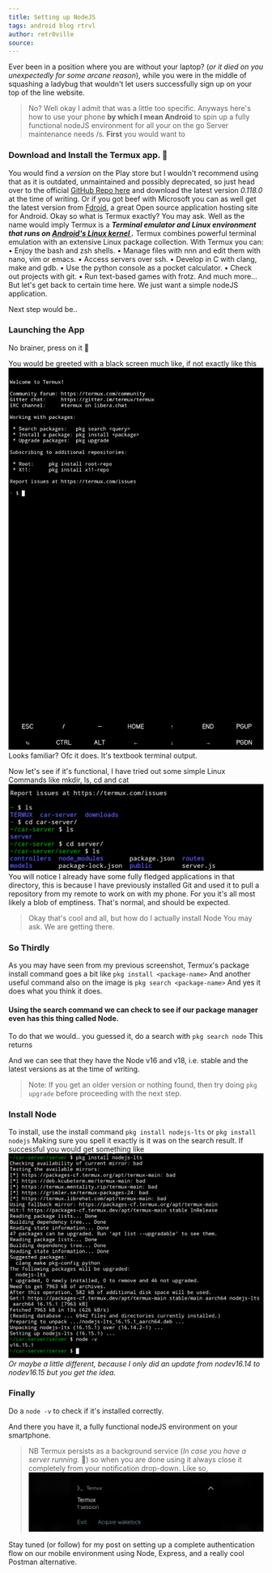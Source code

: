 ```yaml
---
title: Setting up NodeJS
tags: android blog rtrvl
author: retr0ville
source: 
---
```

Ever been in a position where you are without your laptop? (*or it died on you unexpectedly for some arcane reason*), while you were in the middle of squashing a ladybug that wouldn't let users successfully sign up on your top of the line website.
>No?
Well okay I admit that was a little too specific. Anyways here's how to use your phone **by which I mean Android** to spin up a fully functional nodeJS environment for all your on the go Server maintenance needs /s.
**First** you would want to 
### Download and Install the Termux app. 🧊
You would find a *version* on the Play store but I wouldn't recommend using that as it is outdated, unmaintained and possibly deprecated, so just head over to the official [GitHub Repo here](https://github.com/termux/termux-app/releases/tag/v0.118.0) and download the latest version *0.118.0* at the time of writing.
Or if you got beef with Microsoft you can as well get the latest version from [Fdroid](https://f-droid.org/en/packages/com.termux/), a great Open source application hosting site for Android.
Okay so what is Termux exactly? You may ask.
Well as the name would imply Termux is a ***Terminal emulator and Linux environment that runs on [Android's Linux kernel ](https://www.computerworld.com/article/2741578/are-android-and-linux-the-same-thing-.html).*** 
Termux combines powerful terminal emulation with an extensive Linux package collection.
With Termux you can:
• Enjoy the bash and zsh shells.
• Manage files with nnn and edit them with nano, vim or emacs.
• Access servers over ssh.
• Develop in C with clang, make and gdb.
• Use the python console as a pocket calculator.
• Check out projects with git.
• Run text-based games with frotz.
And much more... But let's get back to certain time here. We just want a simple nodeJS application.

Next step would be..
### Launching the App 
No brainer, press on it 👀

You would be greeted with a black screen much like, if not exactly like this
![](Screenshot_20220728-213834_Termux~2.png)
Looks familiar? Ofc it does. It's textbook terminal output.

Now let's see if it's functional,
I have tried out some simple Linux Commands like mkdir, ls, cd and cat
![](Screenshot_20220728-214739_Termux~2.png)
You will notice I already have some fully fledged applications in that directory, this is because I have previously installed Git and used it to pull a repository from my remote to work on with my phone.  For you it's all most likely a blob of emptiness. That's normal, and should be expected.

>Okay that's cool and all, but how do I actually install Node You may ask. We are getting there.
### So Thirdly
As you may have seen from my previous screenshot, Termux's package install command goes a bit like
`pkg install <package-name>`
 And another useful command also on the image is
 `pkg search <package-name>`
 And yes it does what you think it does.
#### Using the search command we can check to see if our package manager even has this thing called Node.
To do that we would.. you guessed it, do a search with 
`pkg search node`
This returns

And we can see that they have the Node v16 and v18, i.e. stable and the latest versions as at the time of writing.
> Note: If you get an older version or nothing found, then try doing `pkg upgrade` before proceeding with the next step.
### Install Node
To install, use the install command
`pkg install nodejs-lts` or `pkg install nodejs`
Making sure you spell it exactly is it was on the search result.
If successful you would get something like ![](Screenshot_20220728-221356_Termux~2.png)
*Or maybe a little different, because I only did an update from nodev16.14 to nodev16.15 but you get the idea.*
### Finally 
Do a `node -v` to check if it's installed correctly.

And there you have it, a fully functional nodeJS environment on your smartphone.

> NB Termux persists as a background service (*In case you have a server running.* 👀) so when you are done using it always close it completely from your notification drop-down.
Like so,
![](Screenshot_20220728-223330_Zettel_Notes~2.png)

Stay tuned (or follow) for my post on setting up a complete authentication flow on our mobile environment using Node, Express, and a really cool Postman alternative.

